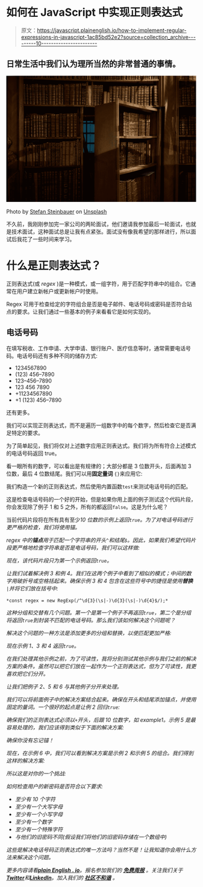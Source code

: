 # 如何在 JavaScript 中实现正则表达式

> 原文：<https://javascript.plainenglish.io/how-to-implement-regular-expressions-in-javascript-1ac85bd52e2?source=collection_archive---------10----------------------->

## 日常生活中我们认为理所当然的非常普通的事情。

![](img/811c475b97e8a8df35de24acb1cf2d4a.png)

Photo by [Stefan Steinbauer](https://unsplash.com/@usinglight?utm_source=medium&utm_medium=referral) on [Unsplash](https://unsplash.com?utm_source=medium&utm_medium=referral)

不久前，我刚刚参加完一家公司的两轮面试，他们邀请我参加最后一轮面试，也就是技术面试，这种面试总是让我有点紧张。面试没有像我希望的那样进行，所以面试后我花了一些时间来学习。

# 什么是正则表达式？

正则表达式(或 *regex* )是一种模式，或一组字符，用于匹配字符串中的组合。它通常在用户建立新帐户或更新帐户时使用。

Regex 可用于检查给定的字符组合是否是电子邮件、电话号码或密码是否符合站点的要求。让我们通过一些基本的例子来看看它是如何实现的。

## 电话号码

在填写税收、工作申请、大学申请、银行账户、医疗信息等时，通常需要电话号码。电话号码还有多种不同的储存方式:

*   1234567890
*   (123) 456–7890
*   123–456–7890
*   123 456 7890
*   +11234567890
*   +1 (123) 456–7890

还有更多。

我们可以实现正则表达式，而不是遍历一组数字中的每个数字，然后检查它是否满足特定的要求。

为了简单起见，我们将仅对上述数字应用正则表达式。我们将为所有符合上述模式的电话号码返回 true。

看一眼所有的数字，可以看出是有规律的；大部分都是 3 位数开头，后面再加 3 位数，最后 4 位数结尾。我们可以用**固定量词** `{}`来应用它:

我们构造一个新的正则表达式，然后使用内置函数`test`来测试电话号码的匹配。

这是检查电话号码的一个好的开始，但是如果你用上面的例子测试这个代码片段，你会发现除了例子 1 和 5 之外，所有的都返回`false`。这是为什么呢？

当前代码片段将在所有具有至少*10 位数的示例上返回`true`。为了对电话号码进行更严格的检查，我们将使用锚。*

*regex 中的**锚点**用于匹配一个字符串的开头`^`和结尾`$`。因此，如果我们希望代码片段更严格地检查字符串是否是电话号码，我们可以这样做:*

*现在，该代码片段只为第一个示例返回`true`。*

*让我们试着解决例 3 和例 4。我们在这两个例子中看到了相似的模式；中间的数字用破折号或空格括起来。确保示例 3 和 4 包含在这些符号中的捷径是使用**替换** `|`并将它们放在括号中:*

```
*const regex = new RegExp(/^\d{3}(\s|-)\d{3}(\s|-)\d{4}$/);*
```

*这种分组和交替有几个问题。第一个是第一个例子不再返回`true`，第二个是分组将返回`true`到封装不匹配的电话号码。那么我们该如何解决这个问题呢？*

*解决这个问题的一种方法是添加更多的分组和替换，以使匹配更加严格:*

*现在示例 1、3 和 4 返回`true`。*

*在我们处理其他示例之前，为了可读性，我将分别测试其他示例与我们之前的解决方案的条件。虽然可以把它们放在一起作为一个正则表达式，但为了可读性，我更喜欢把它们分开。*

*让我们把例子 2、5 和 6 与其他例子分开来处理。*

*我们可以将前面例子中的解决方案结合起来。确保在开头和结尾添加锚点，并使用固定的量词。一个很好的起点是让例 2 回归`true`:*

*确保我们的正则表达式必须以`+`开头，后跟 10 位数字，如 example1。示例 5 是最容易处理的，我们应该得到类似于下面的解决方案:*

*确保你没有忘记锚！*

*现在，在示例 6 中，我们可以看到解决方案是示例 2 和示例 5 的组合。我们得到这样的解决方案:*

*所以这是对你的一个挑战:*

*如何检查用户的新密码是否符合以下要求:*

*   *至少有 10 个字符*
*   *至少有一个大写字母*
*   *至少有一个小写字母*
*   *至少有一个数字*
*   *至少有一个特殊字符*
*   *与他们的旧密码不同(假设我们将他们的旧密码存储在一个数组中)*

*这些是解决电话号码正则表达式的唯一方法吗？当然不是！让我知道你会用什么方法来解决这个问题。*

**更多内容请看*[***plain English . io***](https://plainenglish.io/)*。报名参加我们的* [***免费周报***](http://newsletter.plainenglish.io/) *。关注我们关于*[***Twitter***](https://twitter.com/inPlainEngHQ)*和*[***LinkedIn***](https://www.linkedin.com/company/inplainenglish/)*。加入我们的* [***社区不和谐***](https://discord.gg/GtDtUAvyhW) *。**